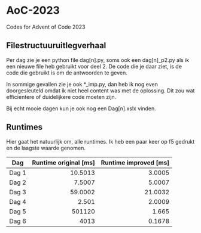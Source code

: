 # AoC-2023
Codes for Advent of Code 2023

## Filestructuuruitlegverhaal
Per dag zie je een python file dag[n].py, soms ook een dag[n]_p2.py als ik een nieuwe file heb gebruikt voor deel 2.
De code die je daar ziet, is de code die gebruikt is om de antwoorden te geven.

In sommige gevallen zie je ook *_imp.py, dan heb ik nog even doorgesleuteld omdat ik niet heel content was met de oplossing. Dit zou wat efficientere of duidelijkere code moeten zijn.

Bij echt mooie dagen kun je ook nog een Dag[n].xslx vinden.

## Runtimes
Hier gaat het natuurlijk om, alle runtimes. Ik heb een paar keer op f5 gedrukt en de laagste waarde genomen.

| Dag | Runtime original [ms]| Runtime improved [ms] |
|-----|---:|---:|
|Dag 1|10.5013|3.0005|
|Dag 2| 7.5007| 5.0007|
|Dag 3| 59.0002| 21.0032|
|Dag 4|2.501|2.0009 |
|Dag 5|501120|1.665 |
|Dag 6|4013|0.1678|
